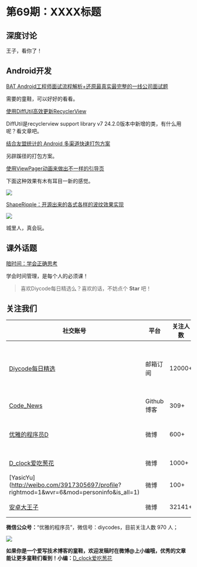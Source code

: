 # 第69期：XXXX标题

## 深度讨论

[]()

王子，看你了！

## Android开发

[BAT Android工程师面试流程解析+还原最真实最完整的一线公司面试题](http://blog.csdn.net/sk719887916/article/details/47040931)

需要的童鞋，可以好好的看看。

[使用DiffUtil高效更新RecyclerView](http://mp.weixin.qq.com/s?__biz=MzA5ODc5OTI1NQ==&mid=2653425352&idx=1&sn=4828368f722bfb3ea25e9dbc604de7b4&scene=1&srcid=0823gtc36JRwsprGtfo1Ah1Z#rd)

DiffUtil是recyclerview support library v7 24.2.0版本中新增的类，有什么用呢？看文章吧。

[结合友盟统计的 Android 多渠道快速打包方案](http://blog.csdn.net/u013022222/article/details/52034767)

另辟蹊径的打包方案。

[使用ViewPager动画来做出不一样的引导页](http://blog.csdn.net/wei_smile/article/details/51167220)

下面这种效果有木有耳目一新的感觉。

![](http://img.my.csdn.net/uploads/201604/16/1460774609_1329.gif)

[ShapeRipple：开源出来的各式各样的波纹效果实现](https://github.com/poldz123/ShapeRipple)

![](https://camo.githubusercontent.com/e9ee670a477ec2d0444664cf1d505b0521593fb2/68747470733a2f2f6d656469612e67697068792e636f6d2f6d656469612f31346a6865724449314b325977772f67697068792e676966)

城里人，真会玩。

## 课外话题

[暗时间：学会正确思考](http://mp.weixin.qq.com/s?__biz=MzAxMjM0OTA3Nw==&mid=2650203640&idx=1&sn=55992406aaf5d3a6c0d26bbd2e5acde9&scene=0)

学会时间管理，是每个人的必须课！

> 喜欢Diycode每日精选么？喜欢的话，不妨点个 **Star** 吧！

## 关注我们

| 社交账号  |  平台  | 关注人数 | 说明 |
| -------- | -------- | -------- | -------- |
| [Diycode每日精选](http://list.qq.com/cgi-bin/qf_invite?id=d469993d2c888e971c0fbb2309c4d84256968386b126b967)|   邮箱订阅  | 12000+ | 每日分享一次Android、iOS、Swfit技术干货  |
| [Code_News](https://github.com/DiyCodes/code_news) |    Github博客  |309+ | 每日邮件推送列表  |
| [优雅的程序员D](http://weibo.com/u/5891258264) |   微博  | 600+ | 官方微博，每日分享开源信息  |
| [D_clock爱吃葱花](http://weibo.com/u/2480694892)  |   微博  | 1000+ | 日报发起人  |
|[YasicYu](http://weibo.com/3917305697/profile? rightmod=1&wvr=6&mod=personinfo&is_all=1)  |   微博  | 100+ | 日报发起人  |
|[安卓大王子](http://weibo.com/apkbus/)   |   微博  | 32141+ | 日报发起人  |



**微信公众号：**“优雅的程序员”，微信号：diycodes，目前关注人数 970 人；

![](http://upload-images.jianshu.io/upload_images/1846413-b42abfa70f909099.jpg?imageMogr2/auto-orient/strip%7CimageView2/2/w/1240)

**如果你是一个爱写技术博客的童鞋，欢迎发稿时在微博@上小编哦，优秀的文章能让更多童鞋们看到！小编：**[D_clock爱吃葱花](http://weibo.com/2480694892/profile?rightmod=1&wvr=6&mod=personinfo&is_all=1)